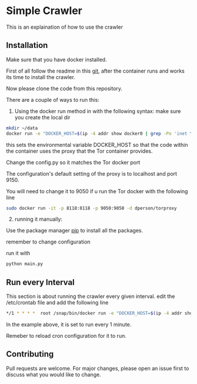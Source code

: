 # Simple Crawler

This is an explaination of how to use the crawler

## Installation

Make sure that you have docker installed.

First of all follow the readme in this [git](https://github.com/dperson/torproxy), after the container runs and works its time to install the crawler.

Now please clone the code from this repository.

There are a couple of ways to run this:

1. Using the docker run method in with the following syntax:
make sure you create the local dir

```bash
mkdir ~/data
docker run -e "DOCKER_HOST=$(ip -4 addr show docker0 | grep -Po 'inet \K[\d.]+')" -v ~/data:/crawler/data crawler
```

this sets the environmental variable DOCKER_HOST so that the code within the container uses the proxy that the Tor container provides.

Change the config.py so it matches the Tor docker port

The configuration's default setting of the proxy is to localhost and port 9150.

You will need to change it to 9050 if u run the Tor docker with the following line

```bash
sudo docker run -it -p 8118:8118 -p 9050:9050 -d dperson/torproxy
```
2. running it manually:

Use the package manager [pip](https://pip.pypa.io/en/stable/) to install all the packages.

remember to change configuration

run it with 
```bash
python main.py
```



## Run every Interval
This section is about running the crawler every given interval.
edit the /etc/crontab file and add the following line

```bash
*/1 * * * *  root /snap/bin/docker run -e "DOCKER_HOST=$(ip -4 addr show docker0 | grep -Po 'inet \K[\d.]+')" -v ~/data:/crawler/data  crawler
```
In the example above, it is set to run every 1 minute.

Remeber to reload cron configuration for it to run.

##

##
## Contributing
Pull requests are welcome. For major changes, please open an issue first to discuss what you would like to change.